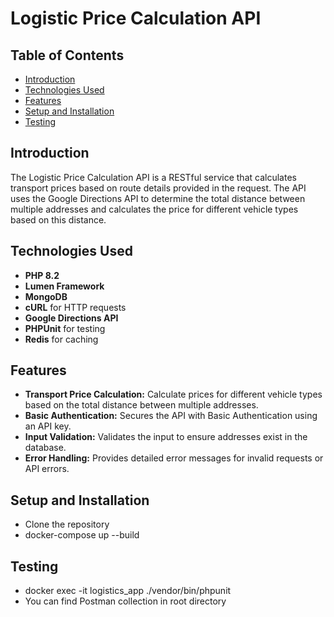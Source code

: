 # Logistic Price Calculation API

## Table of Contents
- [Introduction](#introduction)
- [Technologies Used](#technologies-used)
- [Features](#features)
- [Setup and Installation](#setup-and-installation)
- [Testing](#testing)

## Introduction
The Logistic Price Calculation API is a RESTful service that calculates transport prices based on route details provided in the request. The API uses the Google Directions API to determine the total distance between multiple addresses and calculates the price for different vehicle types based on this distance.

## Technologies Used
- **PHP 8.2**
- **Lumen Framework**
- **MongoDB**
- **cURL** for HTTP requests
- **Google Directions API**
- **PHPUnit** for testing
- **Redis** for caching

## Features
- **Transport Price Calculation:** Calculate prices for different vehicle types based on the total distance between multiple addresses.
- **Basic Authentication:** Secures the API with Basic Authentication using an API key.
- **Input Validation:** Validates the input to ensure addresses exist in the database.
- **Error Handling:** Provides detailed error messages for invalid requests or API errors.

## Setup and Installation
- Clone the repository
- docker-compose up --build

## Testing
- docker exec -it logistics_app ./vendor/bin/phpunit
- You can find Postman collection in root directory

